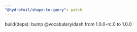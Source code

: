```yaml
---
"@hydrofoil/shape-to-query": patch
---
```


build(deps): bump @vocabulary/dash from 1.0.0-rc.0 to 1.0.0
